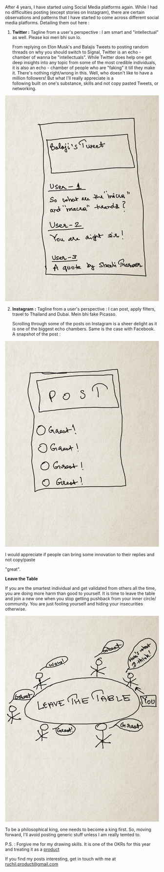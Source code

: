 After 4 years, I have started using Social Media platforms again. While I had no difficulties posting (except stories on Instagram), there are certain observations and patterns that I have started to come across different social media platforms. Detailing them out here : 

1. **Twitter :** Tagline from a user's perspective : I am smart and "intellectual" as well. Please koi 
    meri bhi sun lo. 
    
    From replying on Elon Musk's and Balajis Tweets to posting random threads on why you should 
    switch to Signal, Twitter is an echo - chamber of wanna be "intellectuals". While Twitter does 
    help one get deep insights into any topic from some of the most credible individuals, it is also 
    an echo - chamber of people who are "faking" it till they make it. There's nothing right/wrong in 
    this. Well, who doesn't like to have a million followers! But what I'll really appreciate is a   
    following built on one's substance, skills and not copy pasted Tweets, or networking. 

![image](https://github.com/23Ruchil/Blog/blob/gh-pages/assets/Images/Twitter.jpg?raw=true)

2. **Instagram**  **:** Tagline from a user's perspective : I can post, apply filters, travel to Thailand and 
    Dubai. Mein bhi fake Picasso. 

    Scrolling through some of the posts on Instagram is a sheer delight as it is one of the biggest 
    echo chambers. Same is the case with Facebook. A snapshot of the post : 

![image](https://github.com/23Ruchil/Blog/blob/gh-pages/assets/Images/Instagram.jpg?raw=true)

I would appreciate if people can bring some innovation to their replies and not copy/paste 

 "great". 

**Leave the Table**

If you are the smartest individual and get validated from others all the time, you are doing more harm than good to yourself. It is time to leave the table and join a new one when you stop getting pushback from your inner circle/ community. You are just fooling yourself and hiding your insecurities otherwise. 

![image](https://github.com/23Ruchil/Blog/blob/gh-pages/assets/Images/Table.jpg?raw=true)

To be a philosophical king, one needs to become a king first. So, moving forward, I'll avoid posting generic stuff unless I am really temted to. 

P.S. : Forgive me for my drawing skills. It is one of the OKRs for this year and treating it as a [product](https://23ruchil.github.io/Blog/2021/02/01/Everything-Is-A-Product.html) 

If you find my posts interesting, get in touch with me at [ruchil.product@gmail.com](mailto:ruchil.product@gmail.com)